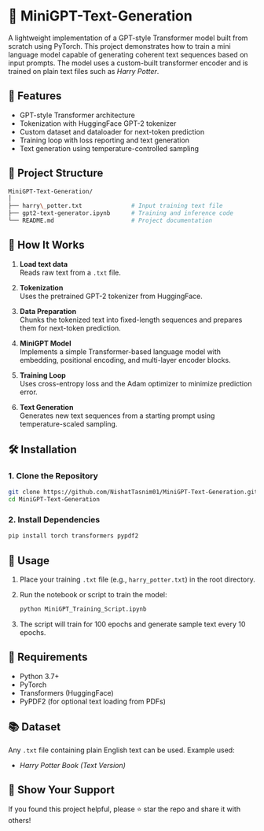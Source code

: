 # 🧠 MiniGPT-Text-Generation

A lightweight implementation of a GPT-style Transformer model built from scratch using PyTorch. This project demonstrates how to train a mini language model capable of generating coherent text sequences based on input prompts. The model uses a custom-built transformer encoder and is trained on plain text files such as *Harry Potter*.


## 🚀 Features

- GPT-style Transformer architecture
- Tokenization with HuggingFace GPT-2 tokenizer
- Custom dataset and dataloader for next-token prediction
- Training loop with loss reporting and text generation
- Text generation using temperature-controlled sampling

## 📂 Project Structure

```bash
MiniGPT-Text-Generation/
│
├── harry\_potter.txt              # Input training text file
├── gpt2-text-generator.ipynb      # Training and inference code
└── README.md                      # Project documentation
```

## 📖 How It Works

1. **Load text data**  
   Reads raw text from a `.txt` file.

2. **Tokenization**  
   Uses the pretrained GPT-2 tokenizer from HuggingFace.

3. **Data Preparation**  
   Chunks the tokenized text into fixed-length sequences and prepares them for next-token prediction.

4. **MiniGPT Model**  
   Implements a simple Transformer-based language model with embedding, positional encoding, and multi-layer encoder blocks.

5. **Training Loop**  
   Uses cross-entropy loss and the Adam optimizer to minimize prediction error.

6. **Text Generation**  
   Generates new text sequences from a starting prompt using temperature-scaled sampling.

## 🛠️ Installation

### 1. Clone the Repository
```bash
git clone https://github.com/NishatTasnim01/MiniGPT-Text-Generation.git
cd MiniGPT-Text-Generation
````

### 2. Install Dependencies
```bash
pip install torch transformers pypdf2
```

## 🧪 Usage

1. Place your training `.txt` file (e.g., `harry_potter.txt`) in the root directory.
2. Run the notebook or script to train the model:

   ```bash
   python MiniGPT_Training_Script.ipynb
   ```
3. The script will train for 100 epochs and generate sample text every 10 epochs.


## 📌 Requirements

* Python 3.7+
* PyTorch
* Transformers (HuggingFace)
* PyPDF2 (for optional text loading from PDFs)

## 📚 Dataset

Any `.txt` file containing plain English text can be used. Example used:

* *Harry Potter Book (Text Version)*

## 🌟 Show Your Support

If you found this project helpful, please ⭐️ star the repo and share it with others!
